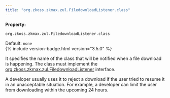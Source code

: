 ```yaml
---
title: "org.zkoss.zkmax.zul.FiledownloadListener.class"
---
```


**Property:**

`org.zkoss.zkmax.zul.FiledownloadListener.class`

Default:  `none`  
{% include version-badge.html version="3.5.0" %}

It specifies the name of the class that will be notified when a file
download is happening. The class must implement the
[org.zkoss.zkmax.zul.FiledownloadListener](https://www.zkoss.org/javadoc/latest/zk/org/zkoss/zkmax/zul/FiledownloadListener.html)
interface.

A developer usually uses it to reject a download if the user tried to
resume it in an unacceptable situation. For example, a developer can
limit the user from downloading within the upcoming 24 hours.
